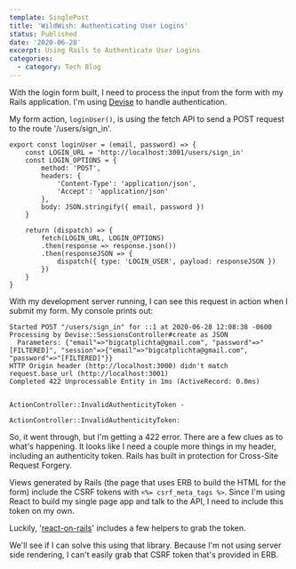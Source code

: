 ```yaml
---
template: SinglePost
title: 'WildWish: Authenticating User Logins'
status: Published
date: '2020-06-28'
excerpt: Using Rails to Authenticate User Logins
categories:
  - category: Tech Blog
---
```

With the login form built, I need to process the input from the form with my Rails application. I'm using [Devise](https://github.com/heartcombo/devise) to handle authentication.

My form action, `loginUser()`, is using the fetch API to send a POST request to the route '/users/sign_in'. 

```
export const loginUser = (email, password) => {
    const LOGIN_URL = 'http://localhost:3001/users/sign_in'
    const LOGIN_OPTIONS = {
        method: 'POST',
        headers: {
            'Content-Type': 'application/json',
            'Accept': 'application/json'
        },
        body: JSON.stringify({ email, password })
    }

    return (dispatch) => {
        fetch(LOGIN_URL, LOGIN_OPTIONS)
        .then(response => response.json())
        .then(responseJSON => {
            dispatch({ type: 'LOGIN_USER', payload: responseJSON })
        })
    }
}
```

With my development server running, I can see this request in action when I submit my form. My console prints out:

```
Started POST "/users/sign_in" for ::1 at 2020-06-28 12:08:38 -0600
Processing by Devise::SessionsController#create as JSON
  Parameters: {"email"=>"bigcatplichta@gmail.com", "password"=>"[FILTERED]", "session"=>{"email"=>"bigcatplichta@gmail.com", "password"=>"[FILTERED]"}}
HTTP Origin header (http://localhost:3000) didn't match request.base_url (http://localhost:3001)
Completed 422 Unprocessable Entity in 1ms (ActiveRecord: 0.0ms)


ActionController::InvalidAuthenticityToken - 

ActionController::InvalidAuthenticityToken:
```

So, it went through, but I'm getting a 422 error. There are a few clues as to what's happening. It looks like I need a couple more things in my header, including an authenticity token. Rails has built in protection for Cross-Site Request Forgery.

Views generated by Rails (the page that uses ERB to build the HTML for the form) include the CSRF tokens with `<%= csrf_meta_tags %>`. Since I'm using React to build my single page app and talk to the API, I need to include this token on my own.

Luckily, '[react-on-rails](https://github.com/shakacode/react_on_rails#reactonrails-javascript-api)' includes a few helpers to grab the token. 

We'll see if I can solve this using that library. Because I'm not using server side rendering, I can't easily grab that CSRF token that's provided in ERB.
